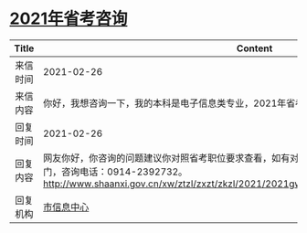 # <a href="http://www.shangluo.gov.cn/zmhd/ldxxxx.jsp?urltype=leadermail.LeaderMailContentUrl&wbtreeid=1112&leadermailid=6969">2021年省考咨询</a>
| Title |                                                                         Content                                                                         |
|:-----:|---------------------------------------------------------------------------------------------------------------------------------------------------------|
| 来信时间  | 2021-02-26                                                                                                                                              |
| 来信内容  | 你好，我想咨询一下，我的本科是电子信息类专业，2021年省考商洛市是否有职位可以报考？                                                                                                             |
| 回复时间  | 2021-02-26                                                                                                                                              |
| 回复内容  | 网友你好，你咨询的问题建议你对照省考职位要求查看，如有对考试相关问题，请咨询职位资格审查部门，咨询电话：0914-2392732。http://www.shaanxi.gov.cn/xw/ztzl/zxzt/zkzl/2021/2021gwy/202102/t20210222_2153923.html |
| 回复机构  | <a href="../../categories/agencies/市信息中心.md">市信息中心</a>                                                                                                    |